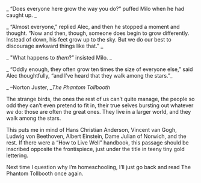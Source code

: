  _ “Does everyone here grow the way you do?” puffed Milo when he had caught up. _

 _ “Almost everyone,” replied Alec, and then he stopped a moment and thought. “Now and then, though, someone does begin to grow differently. Instead of down, his feet grow up to the sky. But we do our best to discourage awkward things like that." _

 _ "What happens to _them_?” insisted Milo. _

 _ “Oddly enough, they often grow ten times the size of everyone else,” said Alec thoughtfully, “and I’ve heard that they walk among the stars.”_ 

 _ –Norton Juster, __The Phantom Tollbooth_ 

 The strange birds, the ones the rest of us can’t quite manage, the people so odd they can’t even pretend to fit in, their true selves bursting out whatever _we_ do: those are often the great ones. They live in a larger world, and they walk among the stars. 

 This puts me in mind of Hans Christian Anderson, Vincent van Gogh, Ludwig von Beethoven, Albert Einstein, Dame Julian of Norwich, and the rest. If there were a “How to Live Well” handbook, this passage should be inscribed opposite the frontispiece, just under the title in teeny tiny gold lettering. 

 Next time I question why I’m homeschooling, I’ll just go back and read The Phantom Tollbooth once again. 
